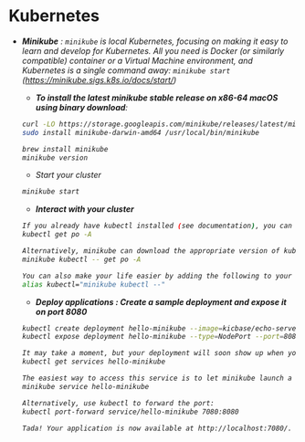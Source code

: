 
# Kubernetes

- <i>__Minikube__ : `minikube` is local Kubernetes, focusing on making it easy to learn and develop for Kubernetes. All you need is Docker (or similarly compatible) container or a Virtual Machine environment, and Kubernetes is a single command away: `minikube start` (<i>https://minikube.sigs.k8s.io/docs/start/</i>)

    - __To install the latest minikube stable release on x86-64 macOS using binary download__:
    ```bash
    curl -LO https://storage.googleapis.com/minikube/releases/latest/minikube-darwin-amd64
    sudo install minikube-darwin-amd64 /usr/local/bin/minikube
    
    brew install minikube
    minikube version
    ```
    - Start your cluster
    ```bash
    minikube start
    ```
    - __Interact with your cluster__
    ```bash
    If you already have kubectl installed (see documentation), you can now use it to access your shiny new cluster:
    kubectl get po -A
    
    Alternatively, minikube can download the appropriate version of kubectl and you should be able to use it like this: 
    minikube kubectl -- get po -A
    
    You can also make your life easier by adding the following to your shell config: (for more details see: kubectl)
    alias kubectl="minikube kubectl --"
    ```
    - __Deploy applications : Create a sample deployment and expose it on port 8080__
    ```bash 
    kubectl create deployment hello-minikube --image=kicbase/echo-server:1.0
    kubectl expose deployment hello-minikube --type=NodePort --port=8080
    
    It may take a moment, but your deployment will soon show up when you run:
    kubectl get services hello-minikube
    
    The easiest way to access this service is to let minikube launch a web browser for you:
    minikube service hello-minikube
    
    Alternatively, use kubectl to forward the port:
    kubectl port-forward service/hello-minikube 7080:8080
    
    Tada! Your application is now available at http://localhost:7080/.
    ```
    

